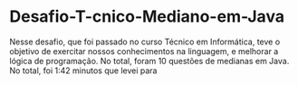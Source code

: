 # Desafio-T-cnico-Mediano-em-Java
Nesse desafio, que foi passado no curso Técnico em Informática, teve o objetivo de exercitar nossos conhecimentos na linguagem, e melhorar a lógica de programação. No total, foram 10 questões de medianas em Java.  No total, foi 1:42 minutos que levei para
